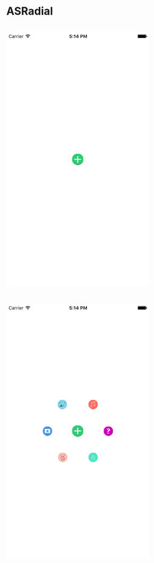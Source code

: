 ASRadial
==================

# ![Screenshot](https://raw.githubusercontent.com/NSMohamedElalfy/ASRadial/master/Screenshots/s1.png)

 

# ![Screenshot](https://raw.githubusercontent.com/NSMohamedElalfy/ASRadial/master/Screenshots/s2.png)

